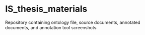 # IS_thesis_materials
Repository containing ontology file, source documents, annotated documents, and annotation tool screenshots

